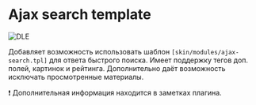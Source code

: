 # Ajax search template

![DLE](https://img.shields.io/badge/DLE-15.1+-green.svg?style=flat-square "DLE Version")

Добавляет возможность использовать шаблон `[skin/modules/ajax-search.tpl]` для ответа быстрого поиска. Имеет поддержку тегов доп. полей, картинок и рейтинга.
Дополнительно даёт возможность исключать просмотренные материалы.

:exclamation: Дополнительная информация находится в заметках плагина.
